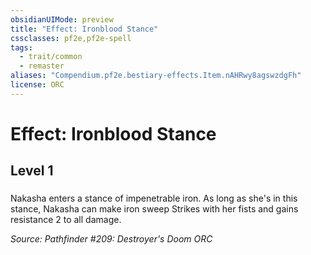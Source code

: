 ```yaml
---
obsidianUIMode: preview
title: "Effect: Ironblood Stance"
cssclasses: pf2e,pf2e-spell
tags:
  - trait/common
  - remaster
aliases: "Compendium.pf2e.bestiary-effects.Item.nAHRwy8agswzdgFh"
license: ORC
---
```

# Effect: Ironblood Stance
## Level 1
### 






Nakasha enters a stance of impenetrable iron. As long as she's in this stance, Nakasha can make iron sweep Strikes with her fists and gains resistance 2 to all damage.

*Source: Pathfinder #209: Destroyer's Doom*
*ORC*